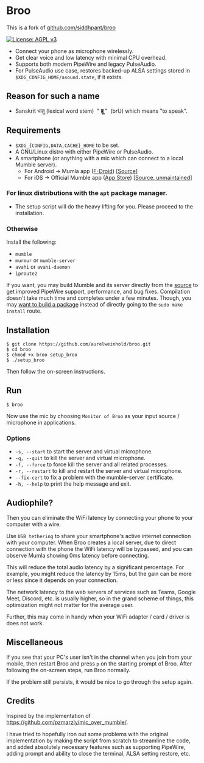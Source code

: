 # Broo

This is a fork of [github.com/siddhpant/broo](https://github.com/siddhpant/broo)

 [![License: AGPL v3](https://img.shields.io/badge/License-AGPL_v3-blue.svg)](https://www.gnu.org/licenses/agpl-3.0)
 
- Connect your phone as microphone wirelessly.
- Get clear voice and low latency with minimal CPU overhead.
- Supports both modern PipeWire and legacy PulseAudio.
- For PulseAudio use case, restores backed-up ALSA settings stored in
  `$XDG_CONFIG_HOME/asound.state`, if it exists.


## Reason for such a name

- Sanskrit धातु (lexical word stem) &nbsp;" **ब्रू** "&nbsp; (brU) which means "to speak".

## Requirements

- `$XDG_{CONFIG,DATA,CACHE}_HOME` to be set.
- A GNU/Linux distro with either PipeWire or PulseAudio.
- A smartphone (or anything with a mic which can connect to a local Mumble
  server).
    - For Android → Mumla app ([F-Droid](https://f-droid.org/packages/se.lublin.mumla/)) [[Source](https://gitlab.com/quite/mumla)]
    - For iOS → Official Mumble app ([App Store](https://apps.apple.com/us/app/mumble/id443472808)) [[Source, unmaintained](https://github.com/mumble-voip/mumble-iphoneos)]

### For linux distributions with the `apt` package manager.

- The setup script will do the heavy lifting for you. Please proceed to the
  installation.

### Otherwise

Install the following:

- `mumble`
- `murmur` or `mumble-server`
- `avahi` or `avahi-daemon`
- `iproute2`

If you want, you may build Mumble and its server directly from the
[source](https://github.com/mumble-voip/mumble) to get improved PipeWire
support, performance, and bug fixes. Compilation doesn't take much time and
completes under a few minutes. Though, you may [want to build a
package](https://github.com/mumble-voip/mumble/issues/5302#issuecomment-967989830)
instead of directly going to the `sudo make install` route.

## Installation

```
$ git clone https://github.com/aurelweinhold/broo.git
$ cd broo
$ chmod +x broo setup_broo
$ ./setup_broo
```

Then follow the on-screen instructions.

## Run

```
$ broo
```

Now use the mic by choosing `Monitor of Broo` as your input source / microphone
in applications.

### Options
- `-s, --start` to start the server and virtual microphone.
- `-q, --quit` to kill the server and virtual microphone.
- `-f, --force` to force kill the server and all related processes.
- `-r, --restart` to kill and restart the server and virtual microphone.
- `--fix-cert` to fix a problem with the mumble-server certificate.
- `-h, --help` to print the help message and exit.


## Audiophile?

Then you can eliminate the WiFi latency by connecting your phone to your
computer with a wire.

Use `USB tethering` to share your smartphone's active internet connection with
your computer. When Broo creates a local server, due to direct connection with
the phone the WiFi latency will be bypassed, and you can observe Mumla showing
0ms latency before connecting.

This will reduce the total audio latency by a significant percentage. For
example, you might reduce the latency by 15ms, but the gain can be more or less
since it depends on your connection.

The network latency to the web servers of services such as Teams, Google Meet,
Discord, etc. is usually higher, so in the grand scheme of things, this
optimization might not matter for the average user.

Further, this may come in handy when your WiFi adapter / card / driver is
does not work.

## Miscellaneous

If you see that your PC's user isn't in the channel when you join from your
mobile, then restart Broo and press `p` on the starting prompt of Broo. After
following the on-screen steps, run Broo normally.

If the problem still persists, it would be nice to go through the setup again.

## Credits

Inspired by the implementation of https://github.com/pzmarzly/mic_over_mumble/.

I have tried to hopefully iron out some problems with the original
implementation by making the script from scratch to streamline the code, and
added absolutely necessary features such as supporting PipeWire, adding prompt
and ability to close the terminal, ALSA setting restore, etc.
